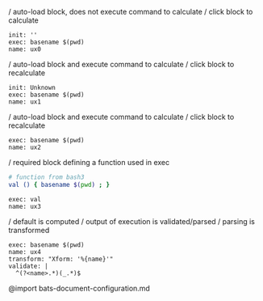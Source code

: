 / auto-load block, does not execute command to calculate
/ click block to calculate
```ux :[document_ux0]
init: ''
exec: basename $(pwd)
name: ux0
```
/ auto-load block and execute command to calculate
/ click block to recalculate
```ux :[document_ux1]
init: Unknown
exec: basename $(pwd)
name: ux1
```
/ auto-load block and execute command to calculate
/ click block to recalculate
```ux :[document_ux2]
exec: basename $(pwd)
name: ux2
```
/ required block defining a function used in exec
```bash :(bash3)
# function from bash3
val () { basename $(pwd) ; }
```
```ux :[document_ux3] +(bash3)
exec: val
name: ux3
```
/ default is computed
/ output of execution is validated/parsed
/ parsing is transformed
```ux :[document_ux4]
exec: basename $(pwd)
name: ux4
transform: "Xform: '%{name}'"
validate: |
  ^(?<name>.*)(_.*)$
```
@import bats-document-configuration.md